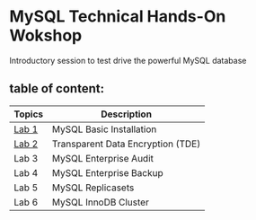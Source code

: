 # MySQL Technical Hands-On Wokshop

Introductory session to test drive the powerful MySQL database

## table of content:
| Topics | Description |
|--------|--------------------------|
| [Lab 1](https://github.com/tripplea-sg/MySQL-Test-Drive/tree/master/Lab1) | MySQL Basic Installation |
| [Lab 2](https://github.com/tripplea-sg/MySQL-Test-Drive/tree/master/Lab2) | Transparent Data Encryption (TDE)  |
| Lab 3 | MySQL Enterprise Audit |
| Lab 4 | MySQL Enterprise Backup |
| Lab 5 | MySQL Replicasets |
| Lab 6 | MySQL InnoDB Cluster |



